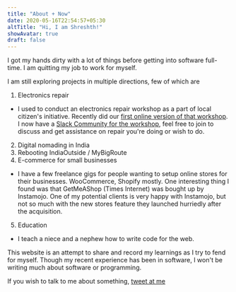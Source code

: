 ```yaml
---
title: "About + Now"
date: 2020-05-16T22:54:57+05:30
altTitle: "Hi, I am Shreshth!"
showAvatar: true
draft: false
---
```


I got my hands dirty with a lot of things before getting into software full-time. I am quitting my job to work for myself.

I am still exploring projects in multiple directions, few of which are

1. Electronics repair
  * I used to conduct an electronics repair workshop as a part of local citizen's initiative. Recently did our [first online version of that workshop](https://shreshth.dev/repair-workshop-online-1/). I now have a [Slack Community for the workshop](https://bit.ly/3l9uEG3), feel free to join to discuss and get assistance on repair you're doing or wish to do.
2. Digital nomading in India
3. Rebooting IndiaOutside / MyBigRoute
4. E-commerce for small businesses
  * I have a few freelance gigs for people wanting to setup online stores for their businesses. WooCommerce, Shopify mostly. One interesting thing I found was that GetMeAShop (Times Internet) was bought up by Instamojo. One of my potential clients is very happy with Instamojo, but not so much with the new stores feature they launched hurriedly after the acquisition.
5. Education
  * I teach a niece and a nephew how to write code for the web.

This website is an attempt to share and record my learnings as I try to fend for myself. Though my recent experience has been in software, I won't be writing much about software or programming.

If you wish to talk to me about something, <a class="underline" href="https://twitter.com/shreshthmohan">tweet at me</a>
